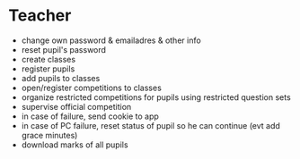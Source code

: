 
Teacher
=======

- change own password & emailadres & other info
- reset pupil's password
- create classes
- register pupils
- add pupils to classes
- open/register competitions to classes
- organize restricted competitions for pupils using restricted question sets 
- supervise official competition
- in case of failure, send cookie to app
- in case of PC failure, reset status of pupil so he can continue (evt add grace minutes)
- download marks of all pupils

